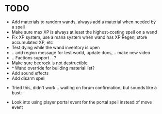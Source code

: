 # TODO

 - Add materials to random wands, always add a material when needed by a spell
 - Make sure max XP is always at least the highest-costing spell on a wand
 - Fix XP system, use a mana system when wand has XP Regen, store accumulated XP, etc
 - Test dying while the wand inventory is open
 - .. add region message for test world, update docs, .. make new video
 - .. Factions support .. ?
 - Make sure bedrock is not destructible
 - ^ Wand override for building material list?
 - Add sound effects
 - Add disarm spell



 * Tried this, didn't work... waiting on forum confirmation, but sounds like a bust:
  - Look into using player portal event for the portal spell instead of move event